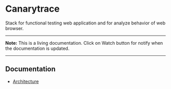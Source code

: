 # Canarytrace
Stack for functional testing web application and for analyze behavior of web browser.

---

**Note:** This is a living documentation. Click on Watch button for notify when the documentation is updated.

---


## Documentation

- [Architecture](https://github.com/canarytrace/canarytrace-documentation/blob/master/architecture.md)

